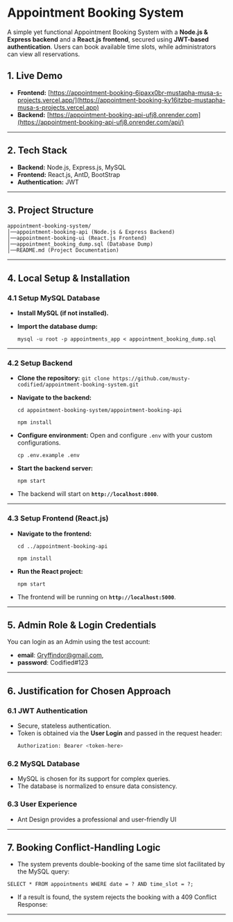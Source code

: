 # Appointment Booking System

A simple yet functional Appointment Booking System with a **Node.js & Express backend** and a **React.js frontend**, secured using **JWT-based authentication**. Users can book available time slots, while administrators can view all reservations.


## 1. Live Demo
- **Frontend:** [https://appointment-booking-6ipaxx0br-mustapha-musa-s-projects.vercel.app/](https://appointment-booking-ky16itzbp-mustapha-musa-s-projects.vercel.app)
- **Backend:** [https://appointment-booking-api-ufj8.onrender.com](https://appointment-booking-api-ufj8.onrender.com/api/) 
---

## 2. Tech Stack ##

- **Backend:** Node.js, Express.js, MySQL
- **Frontend:** React.js, AntD, BootStrap
- **Authentication:** JWT

---

## 3. Project Structure ##

```
appointment-booking-system/
│──appointment-booking-api (Node.js & Express Backend)
│──appointment-booking-ui (React.js Frontend)
│──appointment_booking_dump.sql (Database Dump)
│──README.md (Project Documentation)

```
---


## 4. Local Setup & Installation ##

### 4.1 Setup MySQL Database ###

- **Install MySQL (if not installed).**
- **Import the database dump:**

  `mysql -u root -p appointments_app < appointment_booking_dump.sql`

---

### 4.2 Setup Backend ###

- **Clone the repository:**
  `git clone https://github.com/musty-codified/appointment-booking-system.git`
- **Navigate to the backend:**

  `cd appointment-booking-system/appointment-booking-api`

  `npm install`
- **Configure environment:** Open and configure `.env` with your custom configurations.

  `cp .env.example .env`
- **Start the backend server:**

  `npm start`

- The backend will start on **`http://localhost:8000`**.

---

### 4.3 Setup Frontend (React.js) ###

- **Navigate to the frontend:**

  `cd ../appointment-booking-api`

  `npm install`
- **Run the React project:**

  `npm start`

- The frontend will be running on **`http://localhost:5000`**.

---

## 5. Admin Role & Login Credentials ##
You can login as an Admin using the test account:
- **email**: Gryffindor@gmail.com, 
- **password**: Codified#123


---

## 6. Justification for Chosen Approach ##

### 6.1 JWT Authentication ###

- Secure, stateless authentication.
- Token is obtained via the **User Login** and passed in the request header:
  ```sh
  Authorization: Bearer <token-here>
  ```

### 6.2 MySQL Database ###
- MySQL is chosen for its support for complex queries.
- The database is normalized to ensure data consistency.

### 6.3 User Experience ###
- Ant Design provides a professional and user-friendly UI

---

## 7. Booking Conflict-Handling Logic ##
  - The system prevents double-booking of the same time slot facilitated by the MySQL query:

  ```
  SELECT * FROM appointments WHERE date = ? AND time_slot = ?;

  ```
  - If a result is found, the system rejects the booking with a 409 Conflict Response:

---


